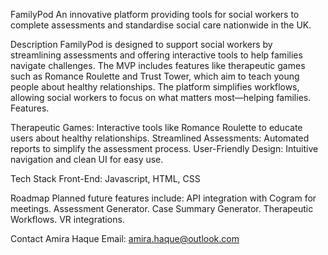 
FamilyPod
An innovative platform providing tools for social workers to complete assessments and standardise social care nationwide in the UK. 

Description
FamilyPod is designed to support social workers by streamlining assessments and offering interactive tools to help families navigate challenges. The MVP includes features like therapeutic games such as Romance Roulette and Trust Tower, which aim to teach young people about healthy relationships. The platform simplifies workflows, allowing social workers to focus on what matters most—helping families. 
Features.

Therapeutic Games: Interactive tools like Romance Roulette to educate users about healthy relationships.
Streamlined Assessments: Automated reports to simplify the assessment process.
User-Friendly Design: Intuitive navigation and clean UI for easy use.

Tech Stack
Front-End: Javascript, HTML, CSS

Roadmap
Planned future features include:
API integration with Cogram for meetings. 
Assessment Generator.
Case Summary Generator.
Therapeutic Workflows.
VR integrations.


Contact
Amira Haque
Email: amira.haque@outlook.com
